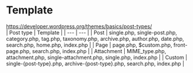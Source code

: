 # Template
https://developer.wordpress.org/themes/basics/post-types/  
| Post type | Template |
| --- | --- |
| Post | single.php, single-post.php, category.php, tag.php, taxonomy.php, archive.php, author.php, date.php, search.php, home.php, index.php |
| Page | page.php, $custom.php, front-page.php, search.php, index.php |
| Attachment | MIME_type.php, attachment.php, single-attachment.php, single.php, index.php |
| Custom | single-{post-type}.php, archive-{post-type}.php, search.php, index.php |